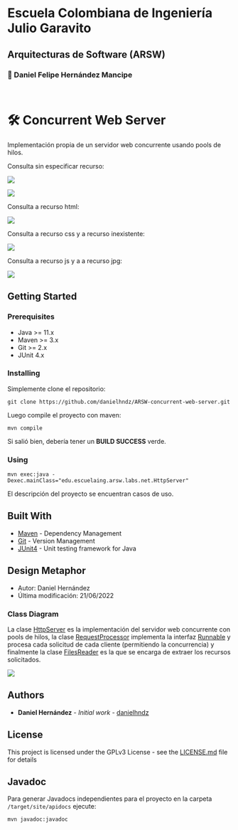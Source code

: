 # Escuela Colombiana de Ingeniería Julio Garavito

## Arquitecturas de Software (ARSW)

### :pushpin: Daniel Felipe Hernández Mancipe

<br/>

# :hammer_and_wrench: Concurrent Web Server

Implementación propia de un servidor web concurrente usando pools de hilos.

Consulta sin especificar recurso:

![](../media/1.png?raw=true)

![](../media/2.png?raw=true)

Consulta a recurso html:

![](../media/3.png?raw=true)

Consulta a recurso css y a recurso inexistente:

![](../media/4.png?raw=true)

Consulta a recurso js y a a recurso jpg:

![](../media/5.png?raw=true)

## Getting Started

### Prerequisites

- Java >= 11.x
- Maven >= 3.x
- Git >= 2.x
- JUnit 4.x

### Installing

Simplemente clone el repositorio:

```
git clone https://github.com/danielhndz/ARSW-concurrent-web-server.git
```

Luego compile el proyecto con maven:

```
mvn compile
```

Si salió bien, debería tener un **BUILD SUCCESS** verde.

### Using

```
mvn exec:java -Dexec.mainClass="edu.escuelaing.arsw.labs.net.HttpServer"
```

El descripción del proyecto se encuentran casos de uso.

## Built With

- [Maven](https://maven.apache.org/) - Dependency Management
- [Git](https://git-scm.com/) - Version Management
- [JUnit4](https://junit.org/junit4/) - Unit testing framework for Java

## Design Metaphor

- Autor: Daniel Hernández
- Última modificación: 21/06/2022

### Class Diagram

La clase [HttpServer](/src/main/java/edu/escuelaing/arsw/labs/concurrentServer/HttpServer.java) es la implementación del servidor web concurrente con pools de hilos, la clase [RequestProcessor](/src/main/java/edu/escuelaing/arsw/labs/concurrentServer/RequestProcessor.java) implementa la interfaz [Runnable](https://docs.oracle.com/en/java/javase/11/docs/api/java.base/java/lang/Runnable.html) y procesa cada solicitud de cada cliente (permitiendo la concurrencia) y finalmente la clase [FilesReader](/src/main/java/edu/escuelaing/arsw/labs/concurrentServer/FilesReader.java) es la que se encarga de extraer los recursos solicitados.

![](../media/class_diagram.png?raw=true)

## Authors

- **Daniel Hernández** - _Initial work_ - [danielhndz](https://github.com/danielhndz)

## License

This project is licensed under the GPLv3 License - see the [LICENSE.md](LICENSE.md) file for details

## Javadoc

Para generar Javadocs independientes para el proyecto en la carpeta `/target/site/apidocs` ejecute:

```
mvn javadoc:javadoc
```
